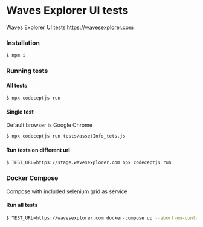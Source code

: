 # Waves Explorer UI tests

Waves Explorer UI tests
https://wavesexplorer.com


### Installation

```sh
$ npm i
```

### Running tests
#### All tests

```sh
$ npx codeceptjs run
```

#### Single test
Default browser is Google Chrome
```sh
$ npx codeceptjs run tests/assetInfo_tets.js
```

#### Run tests on different url
```sh
$ TEST_URL=https://stage.wavesexplorer.com npx codeceptjs run
```

### Docker Compose
Compose with included selenium grid as service
#### Run all tests
```sh
$ TEST_URL=https://wavesexplorer.com docker-compose up --abort-on-container-exit
```